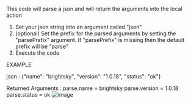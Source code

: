 This code will parse a json and will return the arguments into the local action

1. Set your json string into an argument called "json"
2. (optional) Set the prefix for the parsed arguments by setting the "parsePrefix" argument. If "parsePrefix" is missing then the default prefix will be "parse"
3. Execute the code

EXAMPLE

json : {"name": "brightsky", "version": "1.0.18", "status": "ok"}

Returned Arguments :
parse.name = brightsky
parse.version = 1.0.18
parse.status = ok
![image](https://user-images.githubusercontent.com/111639418/187273889-fdab1bbb-9def-40f8-81f6-4c4a62fe1aed.png)

